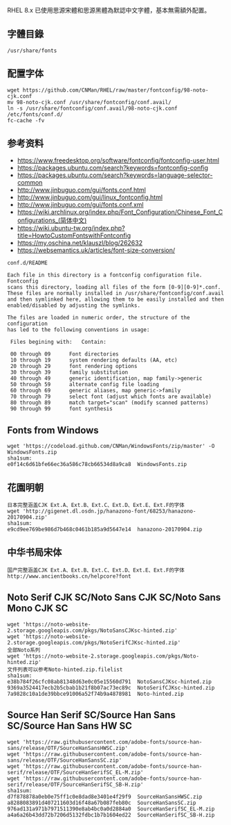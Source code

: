 RHEL 8.x 已使用思源宋體和思源黑體為默認中文字體，基本無需額外配置。

## 字體目錄
```
/usr/share/fonts
```

## 配置字体
```
wget https://github.com/CNMan/RHEL/raw/master/fontconfig/98-noto-cjk.conf
mv 98-noto-cjk.conf /usr/share/fontconfig/conf.avail/
ln -s /usr/share/fontconfig/conf.avail/98-noto-cjk.conf /etc/fonts/conf.d/
fc-cache -fv
```

## 参考资料
* https://www.freedesktop.org/software/fontconfig/fontconfig-user.html
* https://packages.ubuntu.com/search?keywords=fontconfig-config
* https://packages.ubuntu.com/search?keywords=language-selector-common
* http://www.jinbuguo.com/gui/fonts.conf.html
* http://www.jinbuguo.com/gui/linux_fontconfig.html
* http://www.jinbuguo.com/gui/fonts.conf.xml
* https://wiki.archlinux.org/index.php/Font_Configuration/Chinese_Font_Configurations_(简体中文)
* https://wiki.ubuntu-tw.org/index.php?title=HowtoCustomFontswithFontconfig
* https://my.oschina.net/klauszl/blog/262632
* https://websemantics.uk/articles/font-size-conversion/

```
conf.d/README

Each file in this directory is a fontconfig configuration file.  Fontconfig
scans this directory, loading all files of the form [0-9][0-9]*.conf.
These files are normally installed in /usr/share/fontconfig/conf.avail
and then symlinked here, allowing them to be easily installed and then
enabled/disabled by adjusting the symlinks.

The files are loaded in numeric order, the structure of the configuration
has led to the following conventions in usage:

 Files begining with:	Contain:
 
 00 through 09		Font directories
 10 through 19		system rendering defaults (AA, etc)
 20 through 29		font rendering options
 30 through 39		family substitution
 40 through 49		generic identification, map family->generic
 50 through 59		alternate config file loading
 60 through 69		generic aliases, map generic->family
 70 through 79		select font (adjust which fonts are available)
 80 through 89		match target="scan" (modify scanned patterns)
 90 through 99		font synthesis
```

## Fonts from Windows
```
wget 'https://codeload.github.com/CNMan/WindowsFonts/zip/master' -O WindowsFonts.zip
sha1sum:
e0f14c6d61bfe66ec36a586c78cb66534d8a9ca8  WindowsFonts.zip
```

## 花園明朝
```
日本完整涵盖CJK Ext.A、Ext.B、Ext.C、Ext.D、Ext.E、Ext.F的字体
wget 'http://gigenet.dl.osdn.jp/hanazono-font/68253/hanazono-20170904.zip'
sha1sum:
e9cd9ee769be986d7b468c0461b185a9d5647e14  hanazono-20170904.zip
```

## 中华书局宋体
```
国产完整涵盖CJK Ext.A、Ext.B、Ext.C、Ext.D、Ext.E、Ext.F的字体
http://www.ancientbooks.cn/helpcore?font
```

## Noto Serif CJK SC/Noto Sans CJK SC/Noto Sans Mono CJK SC
```
wget 'https://noto-website-2.storage.googleapis.com/pkgs/NotoSansCJKsc-hinted.zip'
wget 'https://noto-website-2.storage.googleapis.com/pkgs/NotoSerifCJKsc-hinted.zip'
全部Noto系列
wget 'https://noto-website-2.storage.googleapis.com/pkgs/Noto-hinted.zip'
文件列表可以参考Noto-hinted.zip.filelist
sha1sum:
e38b784f26cfc08ab81348d63e0c05e15560d791  NotoSansCJKsc-hinted.zip
9369a3524417ecb2b5cbab1b21f8b07ac73ec89c  NotoSerifCJKsc-hinted.zip
7a9828c10a1de39bbce91006a52f74b9a4878981  Noto-hinted.zip
```

## Source Han Serif SC/Source Han Sans SC/Source Han Sans HW SC
```
wget 'https://raw.githubusercontent.com/adobe-fonts/source-han-sans/release/OTF/SourceHanSansHWSC.zip'
wget 'https://raw.githubusercontent.com/adobe-fonts/source-han-sans/release/OTF/SourceHanSansSC.zip'
wget 'https://raw.githubusercontent.com/adobe-fonts/source-han-serif/release/OTF/SourceHanSerifSC_EL-M.zip'
wget 'https://raw.githubusercontent.com/adobe-fonts/source-han-serif/release/OTF/SourceHanSerifSC_SB-H.zip'
sha1sum:
d7f878878a0eb0e75ff1c0e8dad8e3401e4f29f9  SourceHanSansHWSC.zip
a8288083891d407211603d16f48a67b087feb80c  SourceHanSansSC.zip
976ad131a971b7971511390e8ab4bc0a0d2884a0  SourceHanSerifSC_EL-M.zip
a4a6a26b43dd72b7206d5132fdbc1b7b1604ed22  SourceHanSerifSC_SB-H.zip
```
